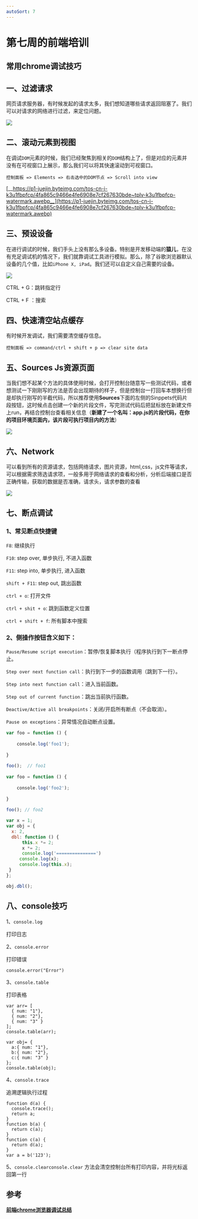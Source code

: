 ```yaml
---
autoSort: 7
---
```

# 第七周的前端培训
## 常用chrome调试技巧

## 一、过滤请求

网页请求服务器，有时候发起的请求太多，我们想知道哪些请求返回阻塞了。我们可以对请求的网络进行过滤，来定位问题。

![](/images/新人培训/image16.png "")

## 二、滚动元素到视图

在调试`DOM`元素的时候，我们已经聚焦到相关的`DOM`结构上了，但是对应的元素并没有在可视窗口上展示，那么我们可以将其快速滚动到可视窗口。

```text
控制面板 => Elements => 右击选中的DOM节点 => Scroll into view
```

[__https://p1-juejin.byteimg.com/tos-cn-i-k3u1fbpfcp/4fa865c9466e4fe6908e7cf267630bde~tplv-k3u1fbpfcp-watermark.awebp__](https://p1-juejin.byteimg.com/tos-cn-i-k3u1fbpfcp/4fa865c9466e4fe6908e7cf267630bde~tplv-k3u1fbpfcp-watermark.awebp)

## 三、预设设备

在进行调试的时候，我们手头上没有那么多设备。特别是开发移动端的**猿儿**，在没有充足调试机的情况下，我们就靠调试工具进行模拟。那么，除了谷歌浏览器默认设备的几个值，比如`iPhone X, iPad`。我们还可以自定义自己需要的设备。



![](/images/新人培训/image17.png "")

CTRL + G：跳转指定行

CTRL + F ：搜索

## 四、快速清空站点缓存

有时候开发调试，我们需要清空缓存信息。

```text
控制面板 => command/ctrl + shift + p => clear site data
```

## 五、**Sources** Js资源页面

当我们想不起某个方法的具体使用时候，会打开控制台随意写一些测试代码，或者想测试一下刚刚写的方法是否会出现期待的样子，但是控制台一打回车本想换行但是却执行刚写的半截代码，所以推荐使用**Sources**下面的左侧的Sinppets代码片段按钮，这时候点击创建一个新的片段文件，写完测试代码后把鼠标放在新建文件上run，再结合控制台查看相关信息（**新建了一个名叫：app.js的片段代码，在你的项目环境页面内，该片段可执行项目内的方法**）

![](/images/新人培训/image18.png "")

## 六、Network

可以看到所有的资源请求，包括网络请求，图片资源，html,css，js文件等请求，可以根据需求筛选请求项，一般多用于网络请求的查看和分析，分析后端接口是否正确传输，获取的数据是否准确，请求头，请求参数的查看

![](/images/新人培训/image19.png "")

## 七、断点调试

### 1、常见断点快捷键

`F8`: 继续执行 

`F10`: step over, 单步执行, 不进入函数

`F11`: step into, 单步执行, 进入函数 

`shift + F11`: step out, 跳出函数

`ctrl + o`: 打开文件 

`ctrl + shit + o`: 跳到函数定义位置

`ctrl + shift + f`: 所有脚本中搜索

### 2、侧操作按钮含义如下：

`Pause/Resume script execution`：暂停/恢复脚本执行（程序执行到下一断点停止。

`Step over next function call`：执行到下一步的函数调用（跳到下一行）。

`Step into next function call`：进入当前函数。

`Step out of current function`：跳出当前执行函数。

`Deactive/Active all breakpoints`：关闭/开启所有断点（不会取消）。 

`Pause on exceptions`：异常情况自动断点设置。

```javascript
var foo = function () {
​
    console.log('foo1');
​
}
​
foo();  // foo1
​
var foo = function () {
​
    console.log('foo2');
​
}
​
foo(); // foo2
```

```javascript
var x = 1;
var obj = {
  x: 2,
  dbl: function () {
      this.x *= 2;
      x *= 2;
      console.log('===============')
     console.log(x);
     console.log(this.x);
 }
};

obj.dbl();

```

## 八、console技巧

1、`console.log`

打印日志

2、`console.error`

打印错误

```text
console.error("Error")
```

3、`console.table`

打印表格

```text
var arr= [ 
  { num: "1"},
  { num: "2"}, 
  { num: "3" }
];
console.table(arr);
​
var obj= {
  a:{ num: "1"},
  b:{ num: "2"},
  c:{ num: "3" }
};
console.table(obj);
```

4、`console.trace`

追溯逻辑执行过程

```text
function d(a) { 
  console.trace();
  return a;
}
function b(a) { 
  return c(a);
}
function c(a) { 
  return d(a);
}
var a = b('123');
```

5、`console.clearconsole.clear` 方法会清空控制台所有打印内容，并将光标返回第一行



## 参考

[__前端chrome浏览器调试总结​__](https://www.jianshu.com/p/b25c5b88baf5)



